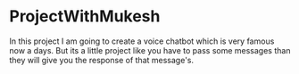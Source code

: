 # ProjectWithMukesh
In this project I am going to create a voice chatbot which is very famous now a days. But its a little project like you have to pass some messages than they will give you the response of that message's.
